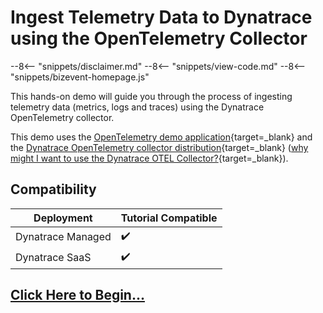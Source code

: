 # Ingest Telemetry Data to Dynatrace using the OpenTelemetry Collector

--8<-- "snippets/disclaimer.md"
--8<-- "snippets/view-code.md"
--8<-- "snippets/bizevent-homepage.js"

This hands-on demo will guide you through the process of ingesting telemetry data (metrics, logs and traces) using the Dynatrace OpenTelemetry collector.

This demo uses the [OpenTelemetry demo application](https://opentelemetry.io/docs/demo){target=_blank} and the [Dynatrace OpenTelemetry collector distribution](https://docs.dynatrace.com/docs/extend-dynatrace/opentelemetry/collector){target=_blank} ([why might I want to use the Dynatrace OTEL Collector?](resources/#why-would-i-use-the-dynatrace-otel-collector){target=_blank}).

## Compatibility

| Deployment         | Tutorial Compatible |
|--------------------|---------------------|
| Dynatrace Managed  | ✔️                 |
| Dynatrace SaaS     | ✔️                 |

## [Click Here to Begin...](getting-started.md)